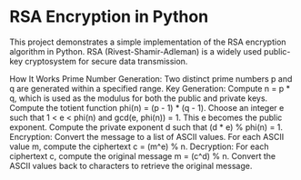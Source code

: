 # RSA Encryption in Python

This project demonstrates a simple implementation of the RSA encryption algorithm in Python. RSA (Rivest-Shamir-Adleman) is a widely used public-key cryptosystem for secure data transmission.

How It Works
Prime Number Generation:
Two distinct prime numbers p and q are generated within a specified range.
Key Generation:
Compute n = p * q, which is used as the modulus for both the public and private keys.
Compute the totient function phi(n) = (p - 1) * (q - 1).
Choose an integer e such that 1 < e < phi(n) and gcd(e, phi(n)) = 1. This e becomes the public exponent.
Compute the private exponent d such that (d * e) % phi(n) = 1.
Encryption:
Convert the message to a list of ASCII values.
For each ASCII value m, compute the ciphertext c = (m^e) % n.
Decryption:
For each ciphertext c, compute the original message m = (c^d) % n.
Convert the ASCII values back to characters to retrieve the original message.
